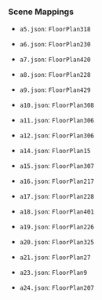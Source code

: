 ### Scene Mappings

- `a5.json`: `FloorPlan318`

- `a6.json`: `FloorPlan230`

- `a7.json`: `FloorPlan420`

- `a8.json`: `FloorPlan228`

- `a9.json`: `FloorPlan429`

- `a10.json`: `FloorPlan308`

- `a11.json`: `FloorPlan306`

- `a12.json`: `FloorPlan306`

- `a14.json`: `FloorPlan15`

- `a15.json`: `FloorPlan307`

- `a16.json`: `FloorPlan217`

- `a17.json`: `FloorPlan228`

- `a18.json`: `FloorPlan401`

- `a19.json`: `FloorPlan226`

- `a20.json`: `FloorPlan325`

- `a21.json`: `FloorPlan27`

- `a23.json`: `FloorPlan9`

- `a24.json`: `FloorPlan207`
